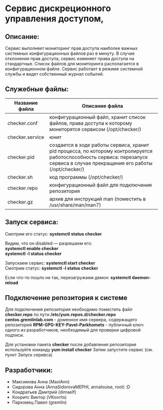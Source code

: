 # Сервис дискреционного управления доступом, 
## Описание:
Сервис выполняет мониторинг прав доступа наиболее важных системных конфигурационных файлов раз в минуту. В случае отклонения прав доступа, сервис изменяет права доступа на стандартные. Список файлов для мониторинга располагается в конфигурационном файле. Сервис работает в режиме системной службы и ведет собственный журнал событий.

## Cлужебные файлы:   

Название файла  | Описание файла
----------------|----------------------
checker.conf    | конфигурационный файл, хранит список файлов, права доступа к которому мониторятся сервисом (/opt/checker/)
checker.service | юнит  
checker.pid     | создается в ходе работы сервиса, хранит pid процесса, по которому контролируется работоспособность сервиса: перезапуск сервиса в случае прекращения его работы (/opt/checker/)
checker.sh      | код программы (/opt/checker/)
checker.repo    | конфигурационный файл для подключения репозитория
checker.gz      | архив для инструкций man (поместить в /usr/share/man/man7)

## Запуск сервиса:
Смотрим его статус: **systemctl status checker**  
  
Видим, что он disabled — разрешаем его:  
**systemctl enable checker**  
**systemctl -l status checker**

Запускаем сервис: **systemctl start checker**  
Смотрим статус:  **systemctl -l status checker**  

Если что-то пошло не так, перезагружаем демон: **systemctl daemon-reload**  

## Подключение репозитория к системе
Для подключения репозитория необходимо поместить файл **checker.repo** по пути **/etc/yum.repos.d/checker.repo**
**centos.gremlinlab.com** - доменное имя сервера, содержащего репозиторий
**RPM-GPG-KEY-Pavel-Parkhomets** - публичный ключ одного из разработчиков, необходимый для проверки цифровой подписи.

Для установки пакета **checker** после добавления репозитория используйте команду
**yum install checker**
Затем запустите сервис (см. пункт Запуск серивса)



## Разработчики:
- Максимова Анна (MaxiAnn)
- Сидорова  Анна (AnnaSidorovaMEPHI, annalouise, root) :D
- Кондратьев Дмитрий (dimaelf)
- Кооритс Виктор (VKoorits)
- Пархомец Павел (gremlin)


